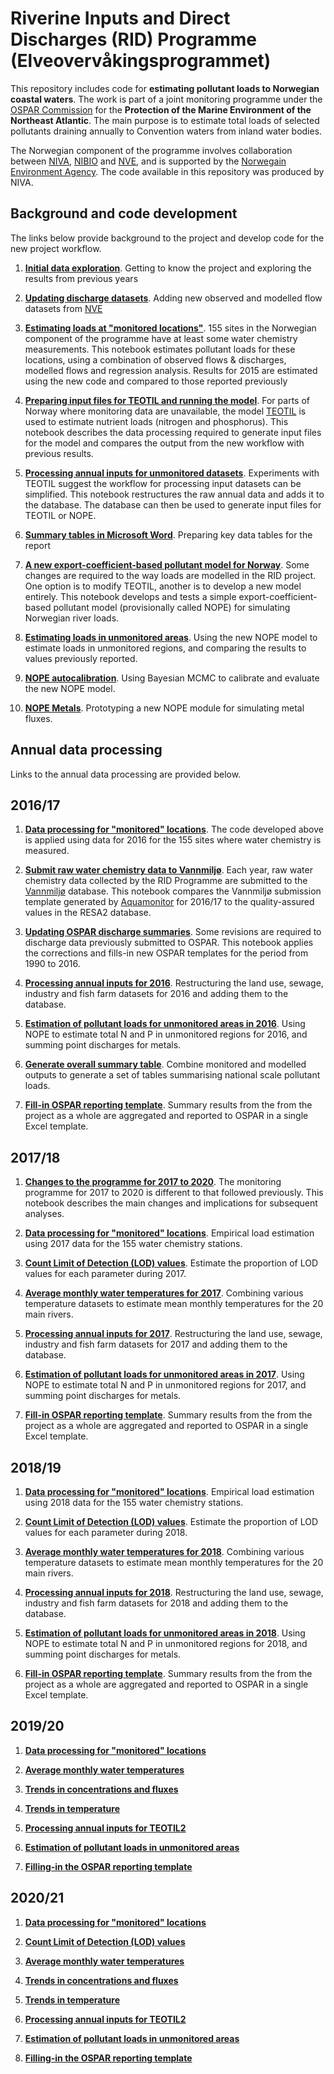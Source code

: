 # Riverine Inputs and Direct Discharges (RID) Programme (Elveovervåkingsprogrammet)

This repository includes code for **estimating pollutant loads to Norwegian coastal waters**. The work is part of a joint  monitoring programme under the [OSPAR Commission](https://www.ospar.org/) for the **Protection of the Marine Environment of the Northeast Atlantic**. The main purpose is to estimate total loads of selected pollutants draining annually to Convention waters from inland water bodies.

The Norwegian component of the programme involves collaboration between [NIVA](http://www.niva.no/), [NIBIO](http://www.nibio.no/) and [NVE](https://www.nve.no/), and is supported by the [Norwegain Environment Agency](http://www.miljodirektoratet.no/en/). The code available in this repository was produced by NIVA.

## Background and code development

The links below provide background to the project and develop code for the new project workflow.

 1. **[Initial data exploration](http://nbviewer.jupyter.org/github/JamesSample/rid/blob/master/notebooks/rid_data_exploration.ipynb)**. Getting to know the project and exploring the results from previous years
 
 2. **[Updating discharge datasets](http://nbviewer.jupyter.org/github/JamesSample/rid/blob/master/notebooks/update_flow_datasets.ipynb)**. Adding new observed and modelled flow datasets from [NVE](https://www.nve.no/)
 
 3. **[Estimating loads at "monitored locations"](http://nbviewer.jupyter.org/github/JamesSample/rid/blob/master/notebooks/estimate_loads.ipynb)**. 155 sites in the Norwegian component of the programme have at least some water chemistry measurements. This notebook estimates pollutant loads for these locations, using a combination of observed flows & discharges, modelled flows and regression analysis. Results for 2015 are estimated using the new code and compared to those reported previously

 4. **[Preparing input files for TEOTIL and running the model](http://nbviewer.jupyter.org/github/JamesSample/rid/blob/master/notebooks/prepare_teotil_inputs.ipynb)**. For parts of Norway where monitoring data are unavailable, the model [TEOTIL](https://brage.bibsys.no/xmlui/handle/11250/214825) is used to estimate nutrient loads (nitrogen and phosphorus). This notebook describes the data processing required to generate input files for the model and compares the output from the new workflow with previous results.
 
 5. **[Processing annual inputs for unmonitored datasets](http://nbviewer.jupyter.org/github/JamesSample/rid/blob/master/notebooks/process_model_inputs.ipynb)**. Experiments with TEOTIL suggest the workflow for processing input datasets can be simplified. This notebook restructures the raw annual data and adds it to the database. The database can then be used to generate input files for TEOTIL or NOPE.
 
 6. **[Summary tables in Microsoft Word](http://nbviewer.jupyter.org/github/JamesSample/rid/blob/master/notebooks/word_data_tables.ipynb)**. Preparing key data tables for the report

 7. **[A new export-coefficient-based pollutant model for Norway](http://nbviewer.jupyter.org/github/JamesSample/rid/blob/master/notebooks/nope_model.ipynb)**. Some changes are required to the way loads are modelled in the RID project. One option is to modify TEOTIL, another is to develop a new model entirely. This notebook develops and tests a simple export-coefficient-based pollutant model (provisionally called NOPE) for simulating Norwegian river loads. 

 8. **[Estimating loads in unmonitored areas](http://nbviewer.jupyter.org/github/JamesSample/rid/blob/master/notebooks/loads_unmonitored_regions.ipynb)**. Using the new NOPE model to estimate loads in unmonitored regions, and comparing the results to values previously reported.
 
 9. **[NOPE autocalibration](http://nbviewer.jupyter.org/github/JamesSample/rid/blob/master/notebooks/calibrating_nope.ipynb)**. Using Bayesian MCMC to calibrate and evaluate the new NOPE model.
 
 10. **[NOPE Metals](http://nbviewer.jupyter.org/github/JamesSample/rid/blob/master/notebooks/nope_metals_3.ipynb)**. Prototyping a new NOPE module for simulating metal fluxes.
 
## Annual data processing

Links to the annual data processing are provided below.

## 2016/17

 1. **[Data processing for "monitored" locations](http://nbviewer.jupyter.org/github/JamesSample/rid/blob/master/notebooks/rid_working_2016-17.ipynb)**. The code developed above is applied using data for 2016 for the 155 sites where water chemistry is measured.
 
 2. **[Submit raw water chemistry data to Vannmiljø](http://nbviewer.jupyter.org/github/JamesSample/rid/blob/master/notebooks/resa2_vs_vannmiljo.ipynb)**. Each year, raw water chemistry data collected by the RID Programme are submitted to the [Vannmiljø](http://vannmiljo.miljodirektoratet.no/) database. This notebook compares the Vannmiljø submission template generated by [Aquamonitor](http://aquamonitor.no/Portal/) for 2016/17 to the quality-assured values in the RESA2 database.
 
 3. **[Updating OSPAR discharge summaries](http://nbviewer.jupyter.org/github/JamesSample/rid/blob/master/notebooks/recalculate_ospar_flows.ipynb)**. Some revisions are required to discharge data previously submitted to OSPAR. This notebook applies the corrections and fills-in new OSPAR templates for the period from 1990 to 2016.
 
 4. **[Processing annual inputs for 2016](http://nbviewer.jupyter.org/github/JamesSample/rid/blob/master/notebooks/process_model_inputs_2016.ipynb)**. Restructuring the land use, sewage, industry and fish farm datasets for 2016 and adding them to the database.
 
 5. **[Estimation of pollutant loads for unmonitored areas in 2016](http://nbviewer.jupyter.org/github/JamesSample/rid/blob/master/notebooks/loads_unmonitored_regions_2016.ipynb)**. Using NOPE to estimate total N and P in unmonitored regions for 2016, and summing point discharges for metals.
 
 6. **[Generate overall summary table](http://nbviewer.jupyter.org/github/JamesSample/rid/blob/master/notebooks/summary_table_2016.ipynb)**. Combine monitored and modelled outputs to generate a set of tables summarising national scale pollutant loads.
 
 7. **[Fill-in OSPAR reporting template](http://nbviewer.jupyter.org/github/JamesSample/rid/blob/master/notebooks/final_ospar_template.ipynb)**. Summary results from the from the project as a whole are aggregated and reported to OSPAR in a single Excel template.

## 2017/18

 1. **[Changes to the programme for 2017 to 2020](http://nbviewer.jupyter.org/github/JamesSample/rid/blob/master/notebooks/programme_changes_2017-18.ipynb)**. The monitoring programme for 2017 to 2020 is different to that followed previously. This notebook describes the main changes and implications for subsequent analyses.
 
 2. **[Data processing for "monitored" locations](http://nbviewer.jupyter.org/github/JamesSample/rid/blob/master/notebooks/rid_working_2017-18.ipynb)**. Empirical load estimation using 2017 data for the 155 water chemistry stations.
 
 3. **[Count Limit of Detection (LOD) values](http://nbviewer.jupyter.org/github/JamesSample/rid/blob/master/notebooks/detection_limit_summaries_2017.ipynb)**. Estimate the proportion of LOD values for each parameter during 2017.
 
 4. **[Average monthly water temperatures for 2017](http://nbviewer.jupyter.org/github/JamesSample/rid/blob/master/notebooks/resa_temp_data.ipynb)**. Combining various temperature datasets to estimate mean monthly temperatures for the 20 main rivers. 

 5. **[Processing annual inputs for 2017](http://nbviewer.jupyter.org/github/JamesSample/rid/blob/master/notebooks/process_model_inputs_2017.ipynb)**. Restructuring the land use, sewage, industry and fish farm datasets for 2017 and adding them to the database.
 
 6. **[Estimation of pollutant loads for unmonitored areas in 2017](http://nbviewer.jupyter.org/github/JamesSample/rid/blob/master/notebooks/loads_unmonitored_regions_2017.ipynb)**. Using NOPE to estimate total N and P in unmonitored regions for 2017, and summing point discharges for metals.
 
 7. **[Fill-in OSPAR reporting template](http://nbviewer.jupyter.org/github/JamesSample/rid/blob/master/notebooks/final_ospar_template_2017.ipynb)**. Summary results from the from the project as a whole are aggregated and reported to OSPAR in a single Excel template.
 
## 2018/19

 1. **[Data processing for "monitored" locations](http://nbviewer.jupyter.org/github/JamesSample/rid/blob/master/notebooks/rid_working_2018-19.ipynb)**. Empirical load estimation using 2018 data for the 155 water chemistry stations.
 
 2. **[Count Limit of Detection (LOD) values](http://nbviewer.jupyter.org/github/JamesSample/rid/blob/master/notebooks/detection_limit_summaries_2018.ipynb)**. Estimate the proportion of LOD values for each parameter during 2018.
 
 3. **[Average monthly water temperatures for 2018](http://nbviewer.jupyter.org/github/JamesSample/rid/blob/master/notebooks/avg_monthly_temp_rid20_2018.ipynb)**. Combining various temperature datasets to estimate mean monthly temperatures for the 20 main rivers. 

 4. **[Processing annual inputs for 2018](http://nbviewer.jupyter.org/github/JamesSample/rid/blob/master/notebooks/process_model_inputs_2018.ipynb)**. Restructuring the land use, sewage, industry and fish farm datasets for 2018 and adding them to the database.
 
 5. **[Estimation of pollutant loads for unmonitored areas in 2018](http://nbviewer.jupyter.org/github/JamesSample/rid/blob/master/notebooks/loads_unmonitored_regions_2018.ipynb)**. Using NOPE to estimate total N and P in unmonitored regions for 2018, and summing point discharges for metals.
 
 6. **[Fill-in OSPAR reporting template](http://nbviewer.jupyter.org/github/JamesSample/rid/blob/master/notebooks/final_ospar_template_2018.ipynb)**. Summary results from the from the project as a whole are aggregated and reported to OSPAR in a single Excel template.

## 2019/20

 1. **[Data processing for "monitored" locations](http://nbviewer.jupyter.org/github/JamesSample/rid/blob/master/notebooks/rid_working_2019-20.ipynb)**
 
 2. **[Average monthly water temperatures](http://nbviewer.jupyter.org/github/JamesSample/rid/blob/master/notebooks/avg_monthly_temp_rid20_2019.ipynb)**
 
 3. **[Trends in concentrations and fluxes](https://nbviewer.org/github/JamesSample/rid/blob/master/notebooks/trends_2019.ipynb)**
 
 4. **[Trends in temperature](https://nbviewer.org/github/JamesSample/rid/blob/master/notebooks/long_term_temp_trends_hydapi.ipynb)** 

 5. **[Processing annual inputs for TEOTIL2](http://nbviewer.jupyter.org/github/JamesSample/rid/blob/master/notebooks/process_model_inputs_2019.ipynb)**
 
 6. **[Estimation of pollutant loads in unmonitored areas](http://nbviewer.jupyter.org/github/JamesSample/rid/blob/master/notebooks/loads_unmonitored_regions_2019.ipynb)**
 
 7. **[Filling-in the OSPAR reporting template](http://nbviewer.jupyter.org/github/JamesSample/rid/blob/master/notebooks/final_ospar_template_2019.ipynb)**
 
## 2020/21

 1. **[Data processing for "monitored" locations](http://nbviewer.jupyter.org/github/JamesSample/rid/blob/master/notebooks/rid_working_2020-21.ipynb)**
 
 2. **[Count Limit of Detection (LOD) values](http://nbviewer.jupyter.org/github/JamesSample/rid/blob/master/notebooks/detection_limit_summaries_2020.ipynb)** 
 
 3. **[Average monthly water temperatures](http://nbviewer.jupyter.org/github/JamesSample/rid/blob/master/notebooks/avg_monthly_temp_rid20_2020.ipynb)**
 
 4. **[Trends in concentrations and fluxes](https://nbviewer.org/github/JamesSample/rid/blob/master/notebooks/trends_2020.ipynb)**
 
 5. **[Trends in temperature](https://nbviewer.org/github/JamesSample/rid/blob/master/notebooks/long_term_temp_trends_hydapi.ipynb)** 

 6. **[Processing annual inputs for TEOTIL2](http://nbviewer.jupyter.org/github/JamesSample/rid/blob/master/notebooks/process_model_inputs_2020.ipynb)**
 
 7. **[Estimation of pollutant loads in unmonitored areas](http://nbviewer.jupyter.org/github/JamesSample/rid/blob/master/notebooks/loads_unmonitored_regions_2020.ipynb)**
 
 8. **[Filling-in the OSPAR reporting template](http://nbviewer.jupyter.org/github/JamesSample/rid/blob/master/notebooks/final_ospar_template_2020.ipynb)**
